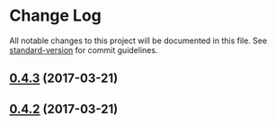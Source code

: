 # Change Log

All notable changes to this project will be documented in this file.
See [standard-version](https://github.com/conventional-changelog/standard-version) for commit guidelines.

<a name="0.4.3"></a>
## [0.4.3](https://github.com/avajs/append-transform/compare/append-transform@0.4.2...append-transform@0.4.3) (2017-03-21)

<a name="0.4.2"></a>
## [0.4.2](https://github.com/avajs/append-transform/compare/append-transform@0.4.0...append-transform@0.4.2) (2017-03-21)
